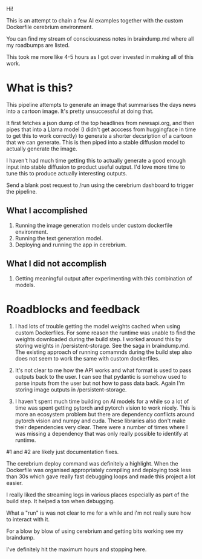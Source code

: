Hi!

This is an attempt to chain a few AI examples together with the custom Dockerfile cerebrium environment.

You can find my stream of consciousness notes in braindump.md where all my roadbumps are listed.

This took me more like 4-5 hours as I got over invested in making all of this work.

# What is this?

This pipeline attempts to generate an image that summarises the days news into a cartoon image. It's pretty unsuccessful at doing that.

It first fetches a json dump of the top headlines from newsapi.org, and then pipes that into a Llama model (I didn't get acccess from huggingface in time to get this to work correctly) to generate a shorter decsription of a cartoon that we can generate. This is then piped into a stable diffusion model to actually generate the image.

I haven't had much time getting this to actually generate a good enough input into stable diffusion to product useful output. I'd love more time to tune this to produce actually interesting outputs.

Send a blank post request to /run using the cerebrium dashboard to trigger the pipeline.

## What I accomplished

1. Running the image generation models under custom dockerfile environment.
2. Running the text generation model.
3. Deploying and running the app in cerebrium.

## What I did not accomplish

1. Getting meaningful output after experimenting with this combination of models.

# Roadblocks and feedback

1. I had lots of trouble getting the model weights cached when using custom Dockerfiles. For some reason the runtime was unable to find the weights downloaded during the build step. I worked around this by storing weights in /persistent-storage. See the saga in braindump.md. The existing approach of running comamnds during the build step also does not seem to work the same with custom dockerfiles.

2. It's not clear to me how the API works and what format is used to pass outputs back to the user. I can see that pydantic is somehow used to parse inputs from the user but not how to pass data back. Again I'm storing image outputs in /persistent-storage.

3. I haven't spent much time building on AI models for a while so a lot of time was spent getting pytorch and pytorch vision to work nicely. This is more an ecosystem problem but there are dependency conflicts around pytorch vision and numpy and cuda. These libraries also don't make their dependencies very clear. There were a number of times where I was missing a dependency that was only really possible to identify at runtime.

#1 and #2 are likely just documentation fixes.

The cerebrium deploy command was definitely a highlight. When the Dockerfile was organised appropriately compiling and deploying took less than 30s which gave really fast debugging loops and made this project a lot easier.

I really liked the streaming logs in various places especially as part of the build step. It helped a ton when debugging.

What a "run" is was not clear to me for a while and i'm not really sure how to interact with it.

For a blow by blow of using cerebrium and getting bits working see my braindump.

I've definitely hit the maximum hours and stopping here.
